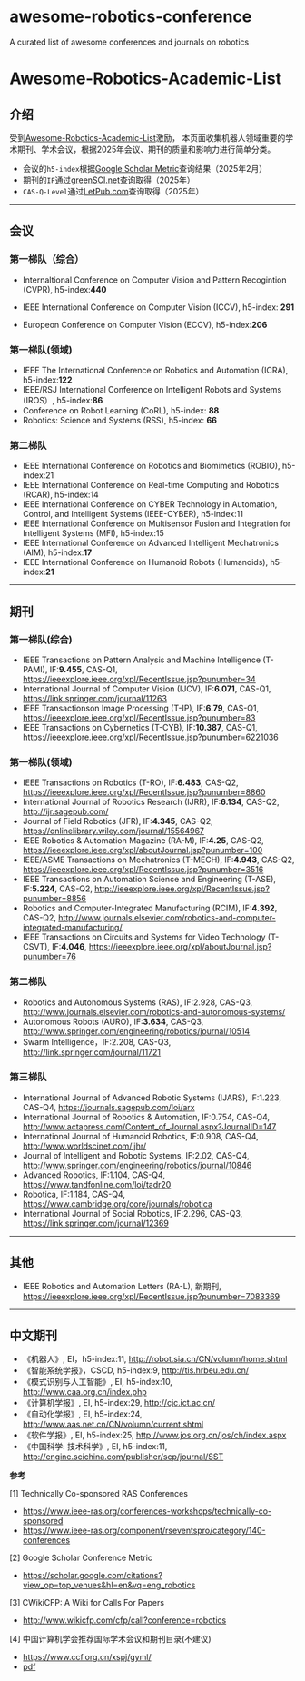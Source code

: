 # awesome-robotics-conference
A curated list of awesome conferences and journals on robotics


# Awesome-Robotics-Academic-List

## 介绍
受到[Awesome-Robotics-Academic-List](https://github.com/teddyluo/Awesome-Robotics-Academic-List)激励，
本页面收集机器人领域重要的学术期刊、学术会议，根据2025年会议、期刊的质量和影响力进行简单分类。

- 会议的`h5-index`根据[Google Scholar Metric](https://scholar.google.com/citations?view_op=top_venues&hl=en)查询结果（2025年2月）
- 期刊的`IF`通过[greenSCI.net](http://www.greensci.net/)查询取得（2025年）
- `CAS-Q-Level`通过[LetPub.com](https://www.letpub.com/index.php?page=journalapp&view=search)查询取得（2025年）

---

## 会议

### 第一梯队（综合）
- Internaltional Conference on Computer Vision and Pattern Recogintion (CVPR), h5-index:**440**

- IEEE International Conference on Computer Vision (ICCV), h5-index:	**291**

- Europeon Conference on Computer Vision (ECCV), h5-index:**206**




### 第一梯队(领域)


- IEEE The International Conference on Robotics and Automation (ICRA), h5-index:**122**
- IEEE/RSJ International Conference on Intelligent Robots and Systems (IROS）, h5-index:**86**
- Conference on Robot Learning (CoRL), h5-index: **88**
- Robotics: Science and Systems (RSS), h5-index: **66**

### 第二梯队

- IEEE International Conference on Robotics and Biomimetics (ROBIO), h5-index:21
- IEEE International Conference on Real-time Computing and Robotics (RCAR), h5-index:14
- IEEE International Conference on CYBER Technology in Automation, Control, and Intelligent Systems (IEEE-CYBER), h5-index:11
- IEEE International Conference on Multisensor Fusion and Integration for Intelligent Systems (MFI), h5-index:15
- IEEE International Conference on Advanced Intelligent Mechatronics (AIM), h5-index:**17**
- IEEE International Conference on Humanoid Robots (Humanoids), h5-index:**21**

---


## 期刊

### 第一梯队(综合)

- IEEE Transactions on Pattern Analysis and Machine Intelligence (T-PAMI), IF:**9.455**, CAS-Q1, https://ieeexplore.ieee.org/xpl/RecentIssue.jsp?punumber=34
- International Journal of Computer Vision (IJCV), IF:**6.071**, CAS-Q1, https://link.springer.com/journal/11263
- IEEE Transactionson Image Processing (T-IP), IF:**6.79**, CAS-Q1, https://ieeexplore.ieee.org/xpl/RecentIssue.jsp?punumber=83
- IEEE Transactions on Cybernetics (T-CYB), IF:**10.387**, CAS-Q1, https://ieeexplore.ieee.org/xpl/RecentIssue.jsp?punumber=6221036
  
### 第一梯队(领域)

- IEEE Transactions on Robotics (T-RO), IF:**6.483**, CAS-Q2, https://ieeexplore.ieee.org/xpl/RecentIssue.jsp?punumber=8860
- International Journal of Robotics Research (IJRR), IF:**6.134**, CAS-Q2, http://ijr.sagepub.com/
- Journal of Field Robotics (JFR), IF:**4.345**, CAS-Q2, https://onlinelibrary.wiley.com/journal/15564967
- IEEE Robotics & Automation Magazine (RA-M), IF:**4.25**, CAS-Q2, https://ieeexplore.ieee.org/xpl/aboutJournal.jsp?punumber=100
- IEEE/ASME Transactions on Mechatronics (T-MECH), IF:**4.943**, CAS-Q2, https://ieeexplore.ieee.org/xpl/RecentIssue.jsp?punumber=3516
- IEEE Transactions on Automation Science and Engineering (T-ASE), IF:**5.224**, CAS-Q2, http://ieeexplore.ieee.org/xpl/RecentIssue.jsp?punumber=8856
- Robotics and Computer-Integrated Manufacturing (RCIM), IF:**4.392**, CAS-Q2, http://www.journals.elsevier.com/robotics-and-computer-integrated-manufacturing/
- IEEE Transactions on Circuits and Systems for Video Technology (T-CSVT), IF:**4.046**, https://ieeexplore.ieee.org/xpl/aboutJournal.jsp?punumber=76

### 第二梯队

- Robotics and Autonomous Systems (RAS), IF:2.928, CAS-Q3, http://www.journals.elsevier.com/robotics-and-autonomous-systems/
- Autonomous Robots (AURO), IF:**3.634**, CAS-Q3, http://www.springer.com/engineering/robotics/journal/10514
- Swarm Intelligence，IF:2.208, CAS-Q3, http://link.springer.com/journal/11721

### 第三梯队

- International Journal of Advanced Robotic Systems (IJARS), IF:1.223, CAS-Q4, https://journals.sagepub.com/loi/arx
- International Journal of Robotics & Automation, IF:0.754, CAS-Q4, http://www.actapress.com/Content_of_Journal.aspx?JournalID=147
- International Journal of Humanoid Robotics, IF:0.908, CAS-Q4, http://www.worldscinet.com/ijhr/
- Journal of Intelligent and Robotic Systems, IF:2.02, CAS-Q4, http://www.springer.com/engineering/robotics/journal/10846
- Advanced Robotics, IF:1.104, CAS-Q4, https://www.tandfonline.com/loi/tadr20
- Robotica, IF:1.184, CAS-Q4, https://www.cambridge.org/core/journals/robotica
- International Journal of Social Robotics, IF:2.296, CAS-Q3, https://link.springer.com/journal/12369

---

## 其他

- IEEE Robotics and Automation Letters (RA-L), 新期刊, https://ieeexplore.ieee.org/xpl/RecentIssue.jsp?punumber=7083369

---

## 中文期刊
- 《机器人》, EI，h5-index:11, http://robot.sia.cn/CN/volumn/home.shtml
- 《智能系统学报》，CSCD, h5-index:9, http://tis.hrbeu.edu.cn/
- 《模式识别与人工智能》, EI, h5-index:10, http://www.caa.org.cn/index.php
- 《计算机学报》, EI, h5-index:29, http://cjc.ict.ac.cn/
- 《自动化学报》, EI, h5-index:24, http://www.aas.net.cn/CN/volumn/current.shtml
- 《软件学报》, EI, h5-index:25, http://www.jos.org.cn/jos/ch/index.aspx
- 《中国科学: 技术科学》, EI, h5-index:11, http://engine.scichina.com/publisher/scp/journal/SST 

**参考** 

[1] Technically Co-sponsored RAS Conferences
   - https://www.ieee-ras.org/conferences-workshops/technically-co-sponsored
   - https://www.ieee-ras.org/component/rseventspro/category/140-conferences
  
[2] Google Scholar Conference Metric
   - https://scholar.google.com/citations?view_op=top_venues&hl=en&vq=eng_robotics

[3] CWikiCFP: A Wiki for Calls For Papers
   - http://www.wikicfp.com/cfp/call?conference=robotics
  
[4] 中国计算机学会推荐国际学术会议和期刊目录(不建议)
   - https://www.ccf.org.cn/xspj/gyml/
   - [pdf](./pdfs/中国计算机学会推荐国际学术会议和期刊目录-2019.pdf)
